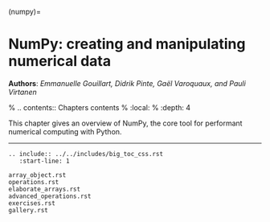 (numpy)=

# NumPy: creating and manipulating numerical data

**Authors**: *Emmanuelle Gouillart, Didrik Pinte, Gaël Varoquaux, and
Pauli Virtanen*

% .. contents:: Chapters contents
% :local:
% :depth: 4

This chapter gives an overview of NumPy, the core tool for performant
numerical computing with Python.

______________________________________________________________________

```{eval-rst}
.. include:: ../../includes/big_toc_css.rst
   :start-line: 1
```

```{toctree}
array_object.rst
operations.rst
elaborate_arrays.rst
advanced_operations.rst
exercises.rst
gallery.rst
```
